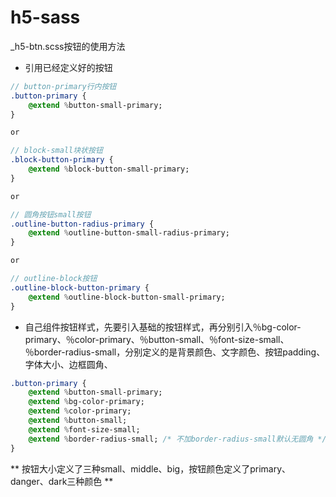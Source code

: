 # h5-sass

_h5-btn.scss按钮的使用方法

* 引用已经定义好的按钮

``` sass
// button-primary行内按钮
.button-primary {
	@extend %button-small-primary;
}

or

// block-small块状按钮
.block-button-primary {
	@extend %block-button-small-primary;
}

or

// 圆角按钮small按钮
.outline-button-radius-primary {
	@extend %outline-button-small-radius-primary;
}

or

// outline-block按钮
.outline-block-button-primary {
	@extend %outline-block-button-small-primary;
}
```

* 自己组件按钮样式，先要引入基础的按钮样式，再分别引入％bg-color-primary、％color-primary、％button-small、％font-size-small、％border-radius-small，分别定义的是背景颜色、文字颜色、按钮padding、字体大小、边框圆角、

``` sass
.button-primary {
	@extend %button-small-primary;
	@extend %bg-color-primary;
	@extend %color-primary;
	@extend %button-small;
	@extend %font-size-small;
	@extend %border-radius-small; /* 不加border-radius-small默认无圆角 */
}
```

** 按钮大小定义了三种small、middle、big，按钮颜色定义了primary、danger、dark三种颜色 **
